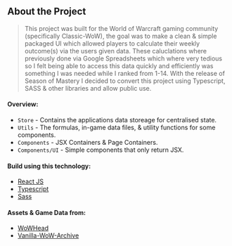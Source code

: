 ## About the Project
> This project was built for the World of Warcraft gaming community (specifically Classic-WoW), the goal was to make a clean & simple packaged UI which allowed players to calculate their weekly outcome(s) via the users given data. These caluclations where previously done via Google Spreadsheets which where very tedious so I felt being able to access this data quickly and efficiently was something I was needed while I ranked from 1-14. With the release of Season of Mastery I decided to convert this project using Typescript, SASS & other libraries and allow public use.

#### Overview:
- `Store` - Contains the applications data storeage for centralised state.
- `Utils` - The formulas, in-game data files, & utility functions for some components.
- `Components` - JSX Containers & Page Containers. 
- `Components/UI` - Simple components that only return JSX.

#### Build using this technology: 
- [React JS](https://reactjs.org/)
- [Typescript](https://www.typescriptlang.org/)
- [Sass](https://sass-lang.com/)

#### Assets & Game Data from: 
- [WoWHead](https://classic.wowhead.com/guides/pvp-honor-system-overview-wow-classic)
- [Vanilla-WoW-Archive](https://vanilla-wow-archive.fandom.com/wiki/Honor_System)
